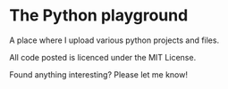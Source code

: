 # The Python playground
A place where I upload various python projects and files.

All code posted is licenced under the MIT License.

Found anything interesting? Please let me know!
